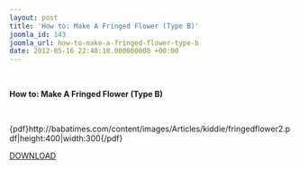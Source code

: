```yaml
---
layout: post
title: 'How to: Make A Fringed Flower (Type B)'
joomla_id: 143
joomla_url: how-to-make-a-fringed-flower-type-b
date: 2012-05-16 22:40:10.000000000 +00:00
---
```

<p style="text-align: justify;">&nbsp;</p>
<p style="text-align: justify;"><strong>How to: Make A Fringed Flower (Type B)</strong></p>
<p style="text-align: justify;"><span style="text-align: justify;"><br /></span></p>
<p style="text-align: justify;">{pdf}http://babatimes.com/content/images/Articles/kiddie/fringedflower2.pdf|height:400|width:300{/pdf}</p>
<p><a href="images/Articles/kiddie/fringedflower2.pdf">DOWNLOAD</a></p>
